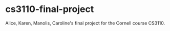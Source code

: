 # cs3110-final-project
Alice, Karen, Manolis, Caroline's final project for the Cornell course CS3110.
